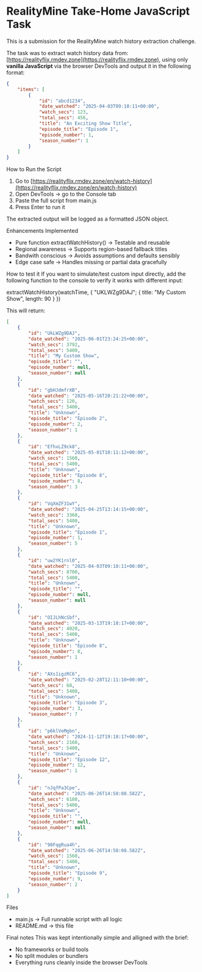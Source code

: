 # RealityMine Take-Home JavaScript Task

This is a submission for the RealityMine watch history extraction challenge.

The task was to extract watch history data from: [https://realityflix.rmdev.zone](https://realityflix.rmdev.zone), using only **vanilla JavaScript** via the browser DevTools and output it in the following format:

```json
{
    "items": [
        {
            "id": "abcd1234",
            "date_watched": "2025-04-03T09:10:11+00:00",
            "watch_secs": 123,
            "total_secs": 456,
            "title": "An Exciting Show Title",
            "episode_title": "Episode 1",
            "episode_number": 1,
            "season_number": 1
        }
    ]
}
```

How to Run the Script
1. Go to [https://realityflix.rmdev.zone/en/watch-history](https://realityflix.rmdev.zone/en/watch-history)
2. Open DevTools -> go to the Console tab
3. Paste the full script from main.js
4. Press Enter to run it

The extracted output will be logged as a formatted JSON object.

Enhancements Implemented
- Pure function extractWatchHistory() -> Testable and reusable
- Regional awareness -> Supports region-based fallback titles
- Bandwith conscious -> Avoids assumptions and defaults sensibly
- Edge case safe -> Handles missing or partial data gracefully

How to test it
If you want to simulate/test custom input directly, add the following function to the console to verify it works with different input:

extractWatchHistory(watchTime, { "UKLWZg9DAJ"; { title: "My Custom Show", length: 90 } })

This will return:
```json
[
    {
        "id": "UkLWZg9DAJ",
        "date_watched": "2025-06-01T23:24:25+00:00",
        "watch_secs": 3792,
        "total_secs": 5400,
        "title": "My Custom Show",
        "episode_title": "",
        "episode_number": null,
        "season_number": null
    },
    {
        "id": "gbHJdmfrXB",
        "date_watched": "2025-05-16T20:21:22+00:00",
        "watch_secs": 120,
        "total_secs": 5400,
        "title": "Unknown",
        "episode_title": "Episode 2",
        "episode_number": 2,
        "season_number": 1
    },
    {
        "id": "EfhxLZ9ck8",
        "date_watched": "2025-05-01T10:11:12+00:00",
        "watch_secs": 1560,
        "total_secs": 5400,
        "title": "Unknown",
        "episode_title": "Episode 8",
        "episode_number": 8,
        "season_number": 3
    },
    {
        "id": "VqXmZF31wY",
        "date_watched": "2025-04-25T13:14:15+00:00",
        "watch_secs": 3360,
        "total_secs": 5400,
        "title": "Unknown",
        "episode_title": "Episode 1",
        "episode_number": 1,
        "season_number": 5
    },
    {
        "id": "uw2YK1rnl0",
        "date_watched": "2025-04-03T09:10:11+00:00",
        "watch_secs": 8700,
        "total_secs": 5400,
        "title": "Unknown",
        "episode_title": "",
        "episode_number": null,
        "season_number": null
    },
    {
        "id": "OIJLhNcSbf",
        "date_watched": "2025-03-13T19:18:17+00:00",
        "watch_secs": 4020,
        "total_secs": 5400,
        "title": "Unknown",
        "episode_title": "Episode 8",
        "episode_number": 8,
        "season_number": 1
    },
    {
        "id": "AXs1igzRC6",
        "date_watched": "2025-02-28T12:11:10+00:00",
        "watch_secs": 60,
        "total_secs": 5400,
        "title": "Unknown",
        "episode_title": "Episode 3",
        "episode_number": 3,
        "season_number": 7
    },
    {
        "id": "p6klVeMgbn",
        "date_watched": "2024-11-12T19:18:17+00:00",
        "watch_secs": 2160,
        "total_secs": 5400,
        "title": "Unknown",
        "episode_title": "Episode 12",
        "episode_number": 12,
        "season_number": 1
    },
    {
        "id": "nJqfPa3Cpe",
        "date_watched": "2025-06-26T14:58:08.582Z",
        "watch_secs": 6180,
        "total_secs": 5400,
        "title": "Unknown",
        "episode_title": "",
        "episode_number": null,
        "season_number": null
    },
    {
        "id": "98FqgRua4h",
        "date_watched": "2025-06-26T14:58:08.582Z",
        "watch_secs": 1560,
        "total_secs": 5400,
        "title": "Unknown",
        "episode_title": "Episode 9",
        "episode_number": 9,
        "season_number": 2
    }
]
```

Files
- main.js -> Full runnable script with all logic
- README.md -> this file

Final notes
This was kept intentionally simple and alligned with the brief:
- No frameworks or build tools
- No split modules or bundlers
- Everything runs cleanly inside the browser DevTools
